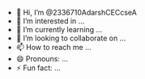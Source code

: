 - 👋 Hi, I’m @2336710AdarshCECcseA
- 👀 I’m interested in ...
- 🌱 I’m currently learning ...
- 💞️ I’m looking to collaborate on ...
- 📫 How to reach me ...
- 😄 Pronouns: ...
- ⚡ Fun fact: ...

<!---
2336710AdarshCECcseA/2336710AdarshCECcseA is a ✨ special ✨ repository because its `README.md` (this file) appears on your GitHub profile.
You can click the Preview link to take a look at your changes.
--->
